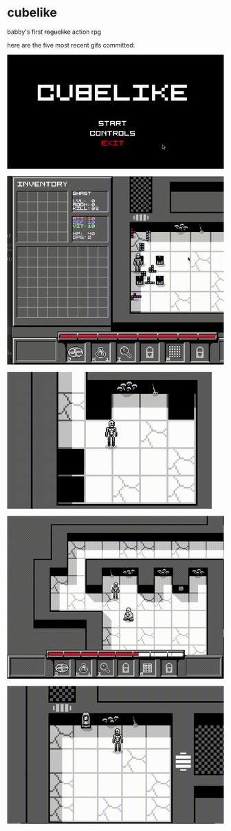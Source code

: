 # cubelike
babby's first ~~roguelike~~ action rpg 

here are the five most recent gifs committed:

![70_menuuuus.gif](gifs/70_menuuuus.gif?raw=true "70_menuuuus")

![69_inventory_in_hotbar.gif](gifs/69_inventory_in_hotbar.gif?raw=true "69_inventory_in_hotbar")

![68_holes.gif](gifs/68_holes.gif?raw=true "68_holes")

![67_hotbar_with_controls.gif](gifs/67_hotbar_with_controls.gif?raw=true "67_hotbar_with_controls")

![66_saving.gif](gifs/66_saving.gif?raw=true "66_saving")

